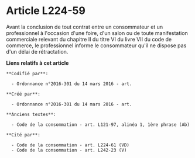 # Article L224-59

Avant la conclusion de tout contrat entre un consommateur et un professionnel à l'occasion d'une foire, d'un salon ou de
toute manifestation commerciale relevant du chapitre II du titre VI du livre VII du code de commerce, le professionnel
informe le consommateur qu'il ne dispose pas d'un délai de rétractation.

**Liens relatifs à cet article**

	**Codifié par**:

	  - Ordonnance n°2016-301 du 14 mars 2016 - art.

	**Créé par**:

	  - Ordonnance n°2016-301 du 14 mars 2016 - art.

	**Anciens textes**:

	  - Code de la consommation - art. L121-97, alinéa 1, 1ère phrase (Ab)

	**Cité par**:

	  - Code de la consommation - art. L224-61 (VD)
	  - Code de la consommation - art. L242-23 (V)
